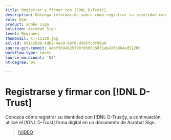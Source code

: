 ```yaml
---
title: Registrar y firmar con [!DNL D-Trust]
description: Obtenga información sobre cómo registrar su identidad con [!DNL D-Trust] y, a continuación, utilizar la firma digital [!DNL D-Trust] en un documento de Acrobat Sign
role: User
product: adobe sign
solution: Acrobat Sign
level: Beginner
thumbnail: KT-11120.jpg
exl-id: 091ccb98-4db2-4ea9-8bf0-d585fcdfd9a0
source-git-commit: 4ebf9594025f98f0505c58f1ab43fb864ed51206
workflow-type: tm+mt
source-wordcount: '52'
ht-degree: 0%

---
```


# Registrarse y firmar con [!DNL D-Trust]

Conozca cómo registrar su identidad con [!DNL D-Trust]y, a continuación, utilice el [!DNL D-Trust] firma digital en un documento de Acrobat Sign.

>[!VIDEO](https://video.tv.adobe.com/v/3410193?quality=12&learn=on&hidetitle=true)
